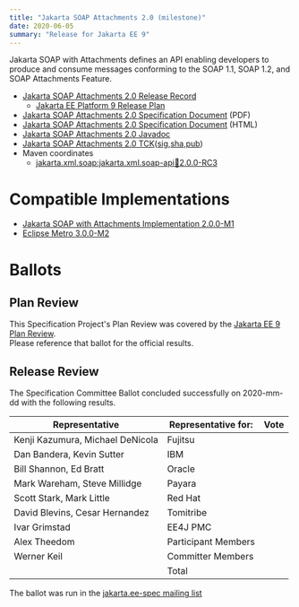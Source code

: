 ```yaml
---
title: "Jakarta SOAP Attachments 2.0 (milestone)"
date: 2020-06-05
summary: "Release for Jakarta EE 9"
---
```

Jakarta SOAP with Attachments defines an API enabling developers to produce
and consume messages conforming to the SOAP 1.1, SOAP 1.2, and SOAP Attachments Feature.

* [Jakarta SOAP Attachments 2.0 Release Record](https://projects.eclipse.org/projects/ee4j.jaxws/releases/2.0-jakarta-soap-attachments)
  * [Jakarta EE Platform 9 Release Plan](https://eclipse-ee4j.github.io/jakartaee-platform/jakartaee9/JakartaEE9ReleasePlan)
* [Jakarta SOAP Attachments 2.0 Specification Document](./soap-spec-2.0-RC3.pdf) (PDF)
* [Jakarta SOAP Attachments 2.0 Specification Document](./soap-spec-2.0-RC3.html) (HTML)
* [Jakarta SOAP Attachments 2.0 Javadoc](./apidocs)
* [Jakarta SOAP Attachments 2.0 TCK]()([sig](),[sha](),[pub]())
* Maven coordinates
  * [jakarta.xml.soap:jakarta.xml.soap-api:jar:2.0.0-RC3](https://search.maven.org/artifact/jakarta.xml.soap/jakarta.xml.soap-api/2.0.0-RC3/jar)


# Compatible Implementations

* [Jakarta SOAP with Attachments Implementation 2.0.0-M1](https://repo1.maven.org/maven2/com/sun/xml/messaging/saaj/saaj-impl/2.0.0-M1/saaj-impl-2.0.0-M1.jar)
* [Eclipse Metro 3.0.0-M2](https://repo1.maven.org/maven2/org/glassfish/metro/metro-standalone/3.0.0-M2/metro-standalone-3.0.0-M2.zip)

# Ballots

## Plan Review

[//]: # (For Jakarta EE 9, the Platform Plan Review covered 95% of the Specification Projects.  For those Projects, just use the following statement in this Plan Review section:)

This Specification Project's Plan Review was covered by the [Jakarta EE 9 Plan Review](https://jakarta.ee/specifications/platform/9/).  
Please reference that ballot for the official results.

[//]: # (If your Project was required to do a standalone Plan Review...  You'll need to perform an official Plan Review ballot and record the results here.)

## Release Review

The Specification Committee Ballot concluded successfully on 2020-mm-dd with the following results.

| Representative                                 | Representative for: | Vote |
|------------------------------------------------|---------------------|------|
| Kenji Kazumura, Michael DeNicola               | Fujitsu             |      |
| Dan Bandera, Kevin Sutter                      | IBM                 |      |
| Bill Shannon, Ed Bratt                         | Oracle              |      |
| Mark Wareham, Steve Millidge                   | Payara              |      |
| Scott Stark, Mark Little                       | Red Hat             |      |
| David Blevins, Cesar Hernandez                 | Tomitribe           |      |
| Ivar Grimstad                                  | EE4J PMC            |      |
| Alex Theedom                                   | Participant Members |      |
| Werner Keil                                    | Committer Members   |      |
|                                                | Total               |      |

The ballot was run in the [jakarta.ee-spec mailing list]()
